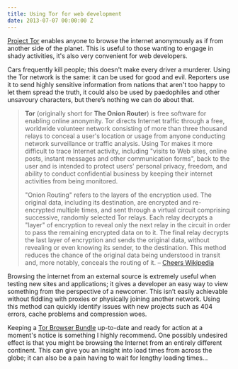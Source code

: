 ```yaml
---
title: Using Tor for web development
date: 2013-07-07 00:00:00 Z
---
```


[Project Tor](https://www.torproject.org/index.html.en) enables anyone to browse the internet anonymously as if from another side of the planet. This is useful to those wanting to engage in shady activities, it's also very convenient for web developers.

Cars frequently kill people; this doesn't make every driver a murderer. Using the Tor network is the same: it can be used for good and evil. Reporters use it to send highly sensitive information from nations that aren't too happy to let them spread the truth, it could also be used by paedophiles and other unsavoury characters, but there’s nothing we can do about that.

> **Tor** (originally short for **The Onion Router**) is free software for enabling online anonymity. Tor directs Internet traffic through a free, worldwide volunteer network consisting of more than three thousand relays to conceal a user's location or usage from anyone conducting network surveillance or traffic analysis. Using Tor makes it more difficult to trace Internet activity, including "visits to Web sites, online posts, instant messages and other communication forms", back to the user and is intended to protect users' personal privacy, freedom, and ability to conduct confidential business by keeping their internet activities from being monitored.
>
> "Onion Routing" refers to the layers of the encryption used. The original data, including its destination, are encrypted and re-encrypted multiple times, and sent through a virtual circuit comprising successive, randomly selected Tor relays. Each relay decrypts a "layer" of encryption to reveal only the next relay in the circuit in order to pass the remaining encrypted data on to it. The final relay decrypts the last layer of encryption and sends the original data, without revealing or even knowing its sender, to the destination. This method reduces the chance of the original data being understood in transit and, more notably, conceals the routing of it. – [Cheers Wikipedia](http://en.wikipedia.org/wiki/Tor_(anonymity_network))

Browsing the internet from an external source is extremely useful when testing new sites and applications; it gives a developer an easy way to view something from the perspective of a newcomer. This isn’t easily achievable without fiddling with proxies or physically joining another network. Using this method can quickly identify issues with new projects such as 404 errors, cache problems and compression woes.

Keeping a [Tor Browser Bundle](https://www.torproject.org/download/download-easy.html.en) up-to-date and ready for action at a moment's notice is something I highly recommend. One possibly undesired effect is that you might be browsing the Internet from an entirely different continent. This can give you an insight into load times from across the globe; it can also be a pain having to wait for lengthy loading times...